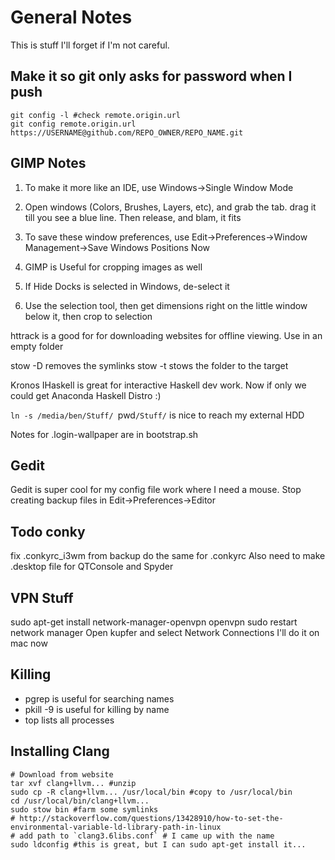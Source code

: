 # General Notes

This is stuff I'll forget if I'm not careful.

## Make it so git only asks for password when I push
[](http://superuser.com/questions/199507/how-do-i-ensure-git-doesnt-ask-me-for-my-github-username-and-password)

```
git config -l #check remote.origin.url
git config remote.origin.url
https://USERNAME@github.com/REPO_OWNER/REPO_NAME.git
```

## GIMP Notes
1. To make it more like an IDE, use Windows->Single Window Mode
2. Open windows (Colors, Brushes, Layers, etc), and grab the tab. drag it till you see a blue line. Then release, and blam, it fits
3. To save these window preferences, use Edit->Preferences->Window Management->Save Windows Positions Now

1. GIMP is Useful for cropping images as well
2. If Hide Docks is selected in Windows, de-select it
3. Use the selection tool, then get dimensions right on the little
   window below it, then crop to selection

httrack is a good for for downloading websites for offline viewing. Use
in an empty folder

stow -D <folder name> removes the symlinks
stow <folder name> -t <target name> stows the folder to the target

Kronos IHaskell is great for interactive Haskell dev work. Now if only we could get Anaconda Haskell Distro :)

`ln -s /media/ben/Stuff/ `pwd`/Stuff/` is nice to reach my external HDD

Notes for .login-wallpaper are in bootstrap.sh

## Gedit
Gedit is super cool for my config file work where I need a mouse.
Stop creating backup files in Edit->Preferences->Editor

## Todo conky
fix .conkyrc_i3wm from backup
do the same for .conkyrc
Also need to make .desktop file for QTConsole and Spyder

## VPN Stuff
sudo apt-get install network-manager-openvpn openvpn
sudo restart network manager
Open kupfer and select Network Connections
I'll do it on mac now

## Killing
- pgrep <name> is useful for searching names
- pkill -9 <name> is useful for killing by name
- top lists all processes

## Installing Clang
```
# Download from website
tar xvf clang+llvm... #unzip
sudo cp -R clang+llvm... /usr/local/bin #copy to /usr/local/bin
cd /usr/local/bin/clang+llvm... 
sudo stow bin #farm some symlinks
# http://stackoverflow.com/questions/13428910/how-to-set-the-environmental-variable-ld-library-path-in-linux
# add path to `clang3.6libs.conf` # I came up with the name
sudo ldconfig #this is great, but I can sudo apt-get install it...
